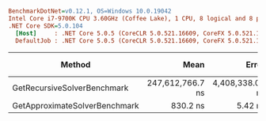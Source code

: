 ``` ini

BenchmarkDotNet=v0.12.1, OS=Windows 10.0.19042
Intel Core i7-9700K CPU 3.60GHz (Coffee Lake), 1 CPU, 8 logical and 8 physical cores
.NET Core SDK=5.0.104
  [Host]     : .NET Core 5.0.5 (CoreCLR 5.0.521.16609, CoreFX 5.0.521.16609), X64 RyuJIT
  DefaultJob : .NET Core 5.0.5 (CoreCLR 5.0.521.16609, CoreFX 5.0.521.16609), X64 RyuJIT


```
|                        Method |             Mean |           Error |          StdDev | Rank |  Gen 0 | Gen 1 | Gen 2 | Allocated |
|------------------------------ |-----------------:|----------------:|----------------:|-----:|-------:|------:|------:|----------:|
|   GetRecursiveSolverBenchmark | 247,612,766.7 ns | 4,408,338.09 ns | 4,123,562.18 ns |    2 |      - |     - |     - |     144 B |
| GetApproximateSolverBenchmark |         830.2 ns |         5.42 ns |         4.80 ns |    1 | 0.1631 |     - |     - |    1024 B |
